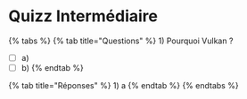 # Quizz Intermédiaire

{% tabs %}
{% tab title="Questions" %}
1\) Pourquoi Vulkan ?

* [ ] a\)
* [ ] b\)
{% endtab %}

{% tab title="Réponses" %}
1\) a
{% endtab %}
{% endtabs %}


